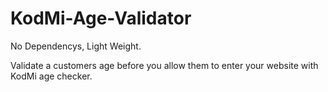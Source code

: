 # KodMi-Age-Validator

No Dependencys, Light Weight.

Validate a customers age before you allow them to enter your website with KodMi age checker.

